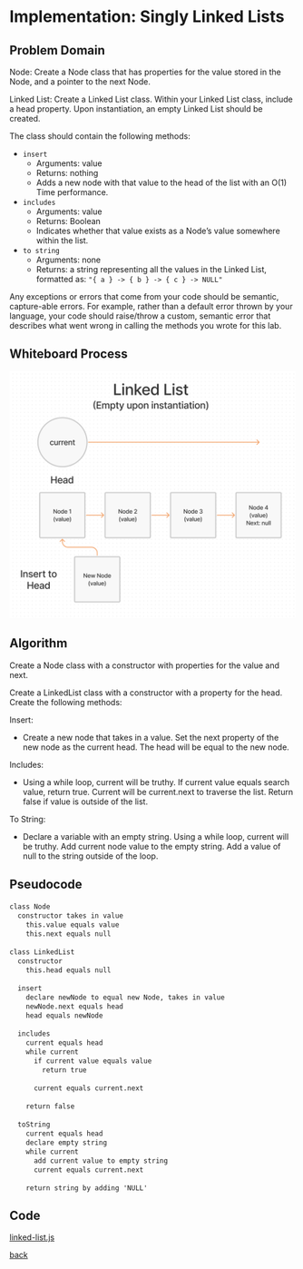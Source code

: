 # Implementation: Singly Linked Lists

## Problem Domain

Node: Create a Node class that has properties for the value stored in the Node, and a pointer to the next Node.

Linked List: Create a Linked List class. Within your Linked List class, include a head property. Upon instantiation, an empty Linked List should be created.

The class should contain the following methods:

- `insert`
  - Arguments: value
  - Returns: nothing
  - Adds a new node with that value to the head of the list with an O(1) Time performance.
- `includes`
  - Arguments: value
  - Returns: Boolean
  - Indicates whether that value exists as a Node’s value somewhere within the list.
- `to string`
  - Arguments: none
  - Returns: a string representing all the values in the Linked List, formatted as:
`"{ a } -> { b } -> { c } -> NULL"`

Any exceptions or errors that come from your code should be semantic, capture-able errors. For example, rather than a default error thrown by your language, your code should raise/throw a custom, semantic error that describes what went wrong in calling the methods you wrote for this lab.

## Whiteboard Process

![Singly Linked List](./linked-list.png)

## Algorithm

Create a Node class with a constructor with properties for the value and next.

Create a LinkedList class with a constructor with a property for the head. Create the following methods:

Insert:

- Create a new node that takes in a value. Set the next property of the new node as the current head. The head will be equal to the new node.

Includes:

- Using a while loop, current will be truthy. If current value equals search value, return true. Current will be current.next to traverse the list. Return false if value is outside of the list.

To String:

- Declare a variable with an empty string. Using a while loop, current will be truthy. Add current node value to the empty string. Add a value of null to the string outside of the loop.

## Pseudocode

```plaintext
class Node
  constructor takes in value
    this.value equals value
    this.next equals null

class LinkedList
  constructor
    this.head equals null

  insert
    declare newNode to equal new Node, takes in value
    newNode.next equals head
    head equals newNode

  includes
    current equals head
    while current
      if current value equals value
        return true

      current equals current.next

    return false

  toString
    current equals head
    declare empty string
    while current
      add current value to empty string
      current equals current.next

    return string by adding 'NULL'
```

## Code

[linked-list.js](./linked-list.js)

[back](../README.md)
